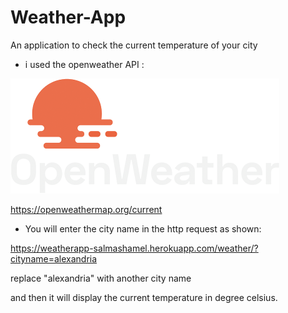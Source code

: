 # Weather-App
An application to check the current temperature of your city


- i used the openweather API :


![](openweather-negative-logo-RGB.png)

https://openweathermap.org/current

- You will enter the city name in the http request as shown:

https://weatherapp-salmashamel.herokuapp.com/weather/?cityname=alexandria

replace "alexandria" with another city name

and then it will display the current temperature in degree celsius.
